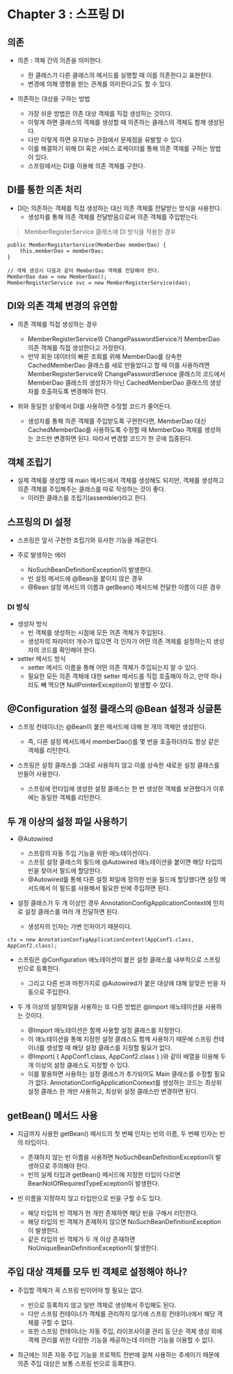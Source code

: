 # Chapter 3 : 스프링 DI

## 의존

* 의존 : 객체 간의 의존을 의미한다.
  * 한 클래스가 다른 클래스의 메서드를 실행할 때 이를 의존한다고 표현한다.
  * 변경에 의해 영향을 받는 관계를 의미한다고도 할 수 있다.
  
* 의존하는 대상을 구하는 방법
  * 가장 쉬운 방법은 의존 대상 객체를 직접 생성하는 것이다.
  * 이렇게 하면 클래스의 객체를 생성할 때 의존하는 클래스의 객체도 함께 생성된다.
  * 다만 이렇게 하면 유지보수 관점에서 문제점을 유발할 수 있다.
  * 이를 해결하기 위해 DI 혹은 서비스 로케이터를 통해 의존 객체를 구하는 방법이 있다.
  * 스프링에서는 DI를 이용해 의존 객체를 구한다.
  
## DI를 통한 의존 처리

* DI는 의존하는 객체를 직접 생성하는 대신 의존 객체를 전달받는 방식을 사용한다.
  * 생성자를 통해 의존 객체를 전달받음으로써 의존 객체를 주입받는다.

> MemberRegisterService 클래스에 DI 방식을 적용한 경우
```
public MemberRegisterService(MemberDao memberDao) {
    this.memberDao = memberDao;
}

// 객체 생성시 다음과 같이 MemberDao 객체를 전달해야 한다.
MemberDao dao = new MemberDao();
MemberRegisterService svc = new MemberRegisterService(dao);
```

## DI와 의존 객체 변경의 유연함

* 의존 객체를 직접 생성하는 경우
  * MemberRegisterService와 ChangePasswordService가 MemberDao 의존 객체를 직접 생성한다고 가정한다.
  * 만약 회원 데이터의 빠른 조회를 위해 MemberDao를 상속한 CachedMemberDao 클래스를 새로 만들었다고 할 때 이를 사용하려면 MemberRegisterService와 ChangePasswordService 클래스의 코드에서 MemberDao 클래스의 생성자가 아닌 CachedMemberDao 클래스의 생성자를 호출하도록 변경해야 한다.
  
* 위와 동일한 상황에서 DI를 사용하면 수정할 코드가 줄어든다.
  * 생성자를 통해 의존 객체를 주입받도록 구현한다면, MemberDao 대신 CachedMemberDao를 사용하도록 수정할 때 MemberDao 객체를 생성하는 코드만 변경하면 된다. 따라서 변경할 코드가 한 곳에 집중된다.
  
## 객체 조립기

* 실제 객체를 생성할 때 main 메서드에서 객체를 생성해도 되지만, 객체를 생성하고 의존 객체를 주입해주는 클래스를 따로 작성하는 것이 좋다.
  * 이러한 클래스를 조립기(assembler)라고 한다.
  
## 스프링의 DI 설정

* 스프링은 앞서 구현한 조립기와 유사한 기능을 제공한다.

* 주로 발생하는 에러
  * NoSuchBeanDefinitionException이 발생한다.
  * 빈 설정 메서드에 @Bean을 붙이지 않은 경우
  * @Bean 설정 메서드의 이름과 getBean() 메서드에 전달한 이름이 다른 경우
  
### DI 방식

* 생성자 방식
  * 빈 객체를 생성하는 시점에 모든 의존 객체가 주입된다.
  * 생성자의 파라미터 개수가 많으면 각 인자가 어떤 의존 객체를 설정하는지 생성자의 코드를 확인해야 한다.
* setter 메서드 방식
  * setter 메서드 이름을 통해 어떤 의존 객체가 주입되는지 알 수 있다.
  * 필요한 모든 의존 객체에 대한 setter 메서드를 직접 호출해야 하고, 만약 하나라도 빼 먹으면 NullPointerException이 발생할 수 있다.
  
## @Configuration 설정 클래스의 @Bean 설정과 싱글톤

* 스프링 컨테이너는 @Bean이 붙은 메서드에 대해 한 개의 객체만 생성한다.
  * 즉, 다른 설정 메서드에서 memberDao()를 몇 번을 호출하더라도 항상 같은 객체를 리턴한다.
  
* 스프링은 설정 클래스를 그대로 사용하지 않고 이를 상속한 새로운 설정 클래스를 만들어 사용한다.
  * 스프링에 런타임에 생성한 설정 클래스는 한 번 생성한 객체를 보관했다가 이후에는 동일한 객체를 리턴한다.
  
## 두 개 이상의 설정 파일 사용하기

* @Autowired
  * 스프링의 자동 주입 기능을 위한 애노테이션이다.
  * 스프링 설정 클래스의 필드에 @Autowired 애노테이션을 붙이면 해당 타입의 빈을 찾아서 필드에 할당한다.
  * @Autowired를 통해 다른 설정 파일에 정의한 빈을 필드에 할당했다면 설정 메서드에서 이 필드를 사용해서 필요한 빈에 주입하면 된다.

* 설정 클래스가 두 개 이상인 경우 AnnotationConfigApplicationContext에 인자로 설정 클래스를 여러 개 전달하면 된다.
  * 생성자의 인자는 가변 인자이기 때문이다.

```
ctx = new AnnotationConfigApplicationContext(AppConf1.class, AppConf2.class);
```

* 스프링은 @Configuration 애노테이션이 붙은 설정 클래스를 내부적으로 스프링 빈으로 등록한다.
  * 그리고 다른 빈과 마찬가지로 @Autowired가 붙은 대상에 대해 알맞은 빈을 자동으로 주입한다.
  
* 두 개 이상의 설정파일을 사용하는 또 다른 방법은 @Import 애노테이션을 사용하는 것이다.
  * @Import 애노테이션은 함께 사용할 설정 클래스를 지정한다.
  * 이 애노테이션을 통해 지정한 설정 클래스도 함께 사용하기 때문에 스프링 컨테이너를 생성할 때 해당 설정 클래스를 지정할 필요가 없다.
  * @Import( { AppConf1.class, AppConf2.class } )와 같이 배열을 이용해 두 개 이상의 설정 클래스도 지정할 수 있다.
  * 이를 활용하면 사용하는 설정 클래스가 추가되어도 Main 클래스를 수정할 필요가 없다. AnnotationConfigApplicationContext를 생성하는 코드는 최상위 설정 클래스 한 개만 사용하고, 최상위 설정 클래스만 변경하면 된다.
  
## getBean() 메서드 사용

* 지금까지 사용한 getBean() 메서드의 첫 번째 인자는 빈의 이름, 두 번째 인자는 빈의 타입이다.
  * 존재하지 않는 빈 이름을 사용하면 NoSuchBeanDefinitionException이 발생하므로 주의해야 한다.
  * 빈의 실제 타입과 getBean() 메서드에 지정한 타입이 다르면 BeanNotOfRequiredTypeException이 발생한다.
  
* 빈 이름을 지정하지 않고 타입만으로 빈을 구할 수도 있다.
  * 해당 타입의 빈 객체가 한 개만 존재하면 해당 빈을 구해서 리턴한다.
  * 해당 타입의 빈 객체가 존재하지 않으면 NoSuchBeanDefinitionException이 발생한다.
  * 같은 타입의 빈 객체가 두 개 이상 존재하면 NoUniqueBeanDefinitionException이 발생한다.
  
## 주입 대상 객체를 모두 빈 객체로 설정해야 하나?

* 주입할 객체가 꼭 스프링 빈이어야 할 필요는 없다.
  * 빈으로 등록하지 않고 일반 객체로 생성해서 주입해도 된다.
  * 다만 스프링 컨테이너가 객체를 관리하지 않기에 스프링 컨테이너에서 해당 객체를 구할 수 없다.
  * 또한 스프링 컨테이너는 자동 주입, 라이프사이클 관리 등 단순 객체 생성 외에 객체 관리를 위한 다양한 기능을 제공하는데 이러한 기능을 이용할 수 없다.
  
* 최근에는 의존 자동 주입 기능을 프로젝트 전반에 걸쳐 사용하는 추세이기 때문에 의존 주입 대상은 보통 스프링 빈으로 등록한다.